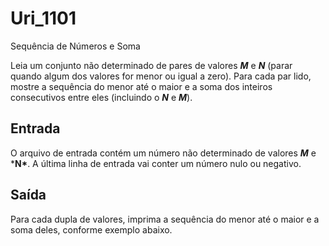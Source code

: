 # Uri_1101
Sequência de Números e Soma

Leia um conjunto não determinado de pares de valores ***M*** e ***N*** (parar quando algum dos valores for menor ou igual a zero). Para cada par lido, mostre a sequência do menor até o maior e a soma dos inteiros consecutivos entre eles (incluindo o ***N*** e ***M***).

## Entrada

O arquivo de entrada contém um número não determinado de valores ***M*** e ***N\***. A última linha de entrada vai conter um número nulo ou negativo.

## Saída

Para cada dupla de valores, imprima a sequência do menor até o maior e a soma deles, conforme exemplo abaixo.

